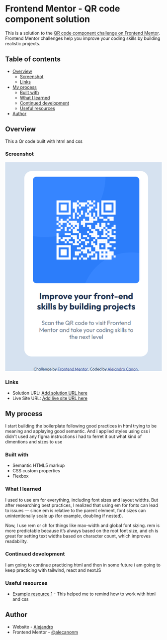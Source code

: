 # Frontend Mentor - QR code component solution

This is a solution to the [QR code component challenge on Frontend Mentor](https://www.frontendmentor.io/challenges/qr-code-component-iux_sIO_H). Frontend Mentor challenges help you improve your coding skills by building realistic projects.

## Table of contents

- [Overview](#overview)
  - [Screenshot](#screenshot)
  - [Links](#links)
- [My process](#my-process)
  - [Built with](#built-with)
  - [What I learned](#what-i-learned)
  - [Continued development](#continued-development)
  - [Useful resources](#useful-resources)
- [Author](#author)

## Overview

This a Qr code built with html and css

### Screenshot

![](./screenshot.png)

### Links

- Solution URL: [Add solution URL here](https://your-solution-url.com)
- Live Site URL: [Add live site URL here](https://your-live-site-url.com)

## My process

I start building the boilerplate following good practices in html trying to be meaning and applaying good semantic. And i applied styles using css i didn't used any figma instructions i had to ferret it out what kind of dimentions and sizes to use

### Built with

- Semantic HTML5 markup
- CSS custom properties
- Flexbox

### What I learned

I used to use em for everything, including font sizes and layout widths. But after researching best practices, I realized that using em for fonts can lead to issues — since em is relative to the parent element, font sizes can unintentionally scale up (for example, doubling if nested).

Now, I use rem or ch for things like max-width and global font sizing. rem is more predictable because it’s always based on the root font size, and ch is great for setting text widths based on character count, which improves readability.

### Continued development

I am going to continue practicing html and then in some future i am going to keep practicing with tailwind, react and nextJS

### Useful resources

- [Example resource 1](https://www.w3schools.com/) - This helped me to remind how to work with html and css

## Author

- Website - [Alejandro](https://www.your-site.com)
- Frontend Mentor - [@alecanonm](https://www.frontendmentor.io/profile/yourusername)
